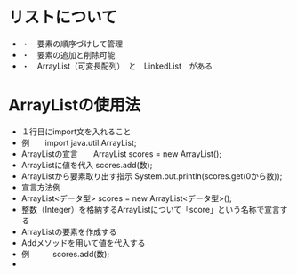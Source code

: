 # リストについて
- ・　要素の順序づけして管理
- ・　要素の追加と削除可能
- ・　ArrayList（可変長配列）　と　LinkedList　がある
# ArrayListの使用法
- １行目にimport文を入れること
- 例　　import java.util.ArrayList;
- ArrayListの宣言　　ArrayList<Integer> scores = new ArrayList<Integer>();
- ArrayListに値を代入  scores.add(数);
- ArrayListから要素取り出す指示  System.out.println(scores.get(0から数));
- 宣言方法例
- ArrayList<データ型> scores = new ArrayList<データ型>();
- 整数（Integer）を格納するArrayListについて「score」という名称で宣言する
- ArrayListの要素を作成する
- Addメソッドを用いて値を代入する
- 例　　　scores.add(数);
- 
